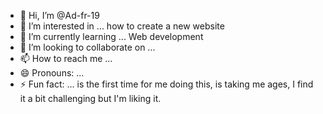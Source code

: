 - 👋 Hi, I’m @Ad-fr-19
- 👀 I’m interested in ... how to create a new website
- 🌱 I’m currently learning ... Web development
- 💞️ I’m looking to collaborate on ...
- 📫 How to reach me ...
- 😄 Pronouns: ...
- ⚡ Fun fact: ... is the first time for me doing this, is taking me ages, I find it a bit challenging but I'm liking it.

<!---
Ad-fr-19/Ad-fr-19 is a ✨ special ✨ repository because its `README.md` (this file) appears on your GitHub profile.
You can click the Preview link to take a look at your changes.
--->
